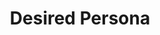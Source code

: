 ---
layout: home
title:  Desired Persona
description: Build a brand fueled by passive income. Learn how to generate sales from paid advertising, media buying and search engine optimisation.
introduction: |
   Build a brand fueled by passive income.

   Learn how to generate sales from paid advertising, media buying and search engine optimisation. Get started by creating your very own revenue generating website and join thousands of others who <a href="http://eepurl.com/cKS1on" target="_blank">subscribe to the newsletter</a>.

---